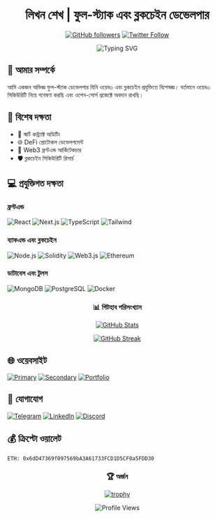 <div align="center">
  
# লিখন শেখ | ফুল-স্ট্যাক এবং ব্লকচেইন ডেভেলপার
[![GitHub followers](https://img.shields.io/github/followers/sh33ikh?style=social&label=অনুসরণকারী)](https://github.com/sh33ikh)
[![Twitter Follow](https://img.shields.io/twitter/follow/sh33ikh?style=social&label=টুইটার)](https://twitter.com/sh33ikh)

<p align="center">
  <img src="https://readme-typing-svg.herokuapp.com?font=Fira+Code&pause=1000&color=6F3FF7&center=true&vCenter=true&width=435&lines=ফুল+স্ট্যাক+ডেভেলপার;ব্লকচেইন+ইঞ্জিনিয়ার;ওয়েব৩+সিকিউরিটি+রিসার্চার" alt="Typing SVG" />
</p>

</div>

## 🚀 আমার সম্পর্কে
আমি একজন অভিজ্ঞ ফুল-স্ট্যাক ডেভেলপার যিনি ওয়েব৩ এবং ব্লকচেইন প্রযুক্তিতে বিশেষজ্ঞ। বর্তমানে ওয়েব৩ সিকিউরিটি নিয়ে গবেষণা করছি এবং ওপেন-সোর্স প্রজেক্টে অবদান রাখছি।

## 💫 বিশেষ দক্ষতা
- 🔐 স্মার্ট কন্ট্র্যাক্ট অডিটিং
- 🌐 DeFi প্রোটোকল ডেভেলপমেন্ট
- 🎨 Web3 ফ্রন্টএন্ড আর্কিটেকচার
- 🛡️ ব্লকচেইন সিকিউরিটি রিসার্চ

## 💻 প্রযুক্তিগত দক্ষতা

### ফ্রন্টএন্ড
![React](https://img.shields.io/badge/React-20232A?style=for-the-badge&logo=react&logoColor=61DAFB)
![Next.js](https://img.shields.io/badge/Next.js-000000?style=for-the-badge&logo=next.js&logoColor=white)
![TypeScript](https://img.shields.io/badge/TypeScript-007ACC?style=for-the-badge&logo=typescript&logoColor=white)
![Tailwind](https://img.shields.io/badge/Tailwind-38B2AC?style=for-the-badge&logo=tailwind-css&logoColor=white)

### ব্যাকএন্ড এবং ব্লকচেইন
![Node.js](https://img.shields.io/badge/Node.js-339933?style=for-the-badge&logo=node.js&logoColor=white)
![Solidity](https://img.shields.io/badge/Solidity-363636?style=for-the-badge&logo=solidity&logoColor=white)
![Web3.js](https://img.shields.io/badge/Web3.js-F16822?style=for-the-badge&logo=web3.js&logoColor=white)
![Ethereum](https://img.shields.io/badge/Ethereum-3C3C3D?style=for-the-badge&logo=ethereum&logoColor=white)

### ডাটাবেস এবং টুলস
![MongoDB](https://img.shields.io/badge/MongoDB-4EA94B?style=for-the-badge&logo=mongodb&logoColor=white)
![PostgreSQL](https://img.shields.io/badge/PostgreSQL-316192?style=for-the-badge&logo=postgresql&logoColor=white)
![Docker](https://img.shields.io/badge/Docker-2496ED?style=for-the-badge&logo=docker&logoColor=white)

<div align="center">

### 📊 গিটহাব পরিসংখ্যান
[![GitHub Stats](https://github-readme-stats.vercel.app/api?username=sh33ikh&show_icons=true&theme=tokyonight&hide_border=true&bg_color=0D1117&hide=contribs,issues&locale=bn)](https://github.com/sh33ikh)

[![GitHub Streak](https://github-readme-streak-stats.herokuapp.com?user=sh33ikh&theme=tokyonight&hide_border=true&background=0D1117)](https://github.com/sh33ikh)

</div>

## 🌐 ওয়েবসাইট
[![Primary](https://img.shields.io/badge/likhon.dev-000000?style=for-the-badge&logo=About.me&logoColor=white)](https://likhon.dev)
[![Secondary](https://img.shields.io/badge/likhon.xyz-4353FF?style=for-the-badge&logo=About.me&logoColor=white)](https://likhon.xyz)
[![Portfolio](https://img.shields.io/badge/likhonsheikh.com-FF3366?style=for-the-badge&logo=About.me&logoColor=white)](https://likhonsheikh.com)

## 🤝 যোগাযোগ
[![Telegram](https://img.shields.io/badge/RektDevelopers-2CA5E0?style=for-the-badge&logo=telegram&logoColor=white)](https://t.me/RektDevelopers)
[![LinkedIn](https://img.shields.io/badge/LinkedIn-0077B5?style=for-the-badge&logo=linkedin&logoColor=white)](https://linkedin.com/in/sh33ikh)
[![Discord](https://img.shields.io/badge/Discord-7289DA?style=for-the-badge&logo=discord&logoColor=white)](https://discordapp.com/users/sh33ikh)

## 💰 ক্রিপ্টো ওয়ালেট
```
ETH: 0x6dD47369f097569bA3A61733FCD1D5CF0a5FDD30
```

<div align="center">

### 🏆 অর্জন
[![trophy](https://github-profile-trophy.vercel.app/?username=sh33ikh&theme=onestar&no-frame=true&no-bg=true&column=4&margin-w=15&margin-h=15)](https://github.com/sh33ikh)

![Profile Views](https://komarev.com/ghpvc/?username=sh33ikh&label=প্রোফাইল+ভিউ&color=blueviolet&style=flat)

</div>

